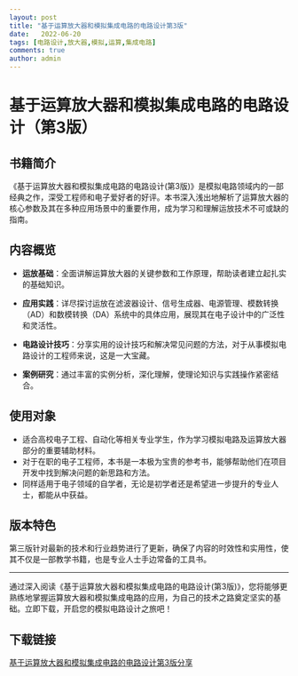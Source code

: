 ```yaml
---
layout: post
title: "基于运算放大器和模拟集成电路的电路设计第3版"
date:   2022-06-20
tags: [电路设计,放大器,模拟,运算,集成电路]
comments: true
author: admin
---
```

# 基于运算放大器和模拟集成电路的电路设计（第3版）

## 书籍简介

《基于运算放大器和模拟集成电路的电路设计(第3版)》是模拟电路领域内的一部经典之作，深受工程师和电子爱好者的好评。本书深入浅出地解析了运算放大器的核心参数及其在多种应用场景中的重要作用，成为学习和理解运放技术不可或缺的指南。

## 内容概览

- **运放基础**：全面讲解运算放大器的关键参数和工作原理，帮助读者建立起扎实的基础知识。
  
- **应用实践**：详尽探讨运放在滤波器设计、信号生成器、电源管理、模数转换（AD）和数模转换（DA）系统中的具体应用，展现其在电子设计中的广泛性和灵活性。
  
- **电路设计技巧**：分享实用的设计技巧和解决常见问题的方法，对于从事模拟电路设计的工程师来说，这是一大宝藏。
  
- **案例研究**：通过丰富的实例分析，深化理解，使理论知识与实践操作紧密结合。

## 使用对象

- 适合高校电子工程、自动化等相关专业学生，作为学习模拟电路及运算放大器部分的重要辅助材料。
- 对于在职的电子工程师，本书是一本极为宝贵的参考书，能够帮助他们在项目开发中找到解决问题的新思路和方法。
- 同样适用于电子领域的自学者，无论是初学者还是希望进一步提升的专业人士，都能从中获益。

## 版本特色

第三版针对最新的技术和行业趋势进行了更新，确保了内容的时效性和实用性，使其不仅是一部教学书籍，也是专业人士手边常备的工具书。

---

通过深入阅读《基于运算放大器和模拟集成电路的电路设计(第3版)》，您将能够更熟练地掌握运算放大器和模拟集成电路的应用，为自己的技术之路奠定坚实的基础。立即下载，开启您的模拟电路设计之旅吧！

## 下载链接

[基于运算放大器和模拟集成电路的电路设计第3版分享](https://pan.quark.cn/s/164930cf62d3)